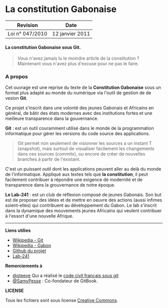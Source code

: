 La constitution Gabonaise
=======


| Revision | Date |
| -- | -- |
| Loi n° 047/2010 | 12 janvier 2011 |


#### La constitution Gabonaise sous __Git__.

> Vous n'avez jamais lu le moindre article de la constitution ? Maintenant vous n'avez plus d'excuse pour ne pas le faire.


### A propos

Cet ouvrage est une reprise du texte de la __Constitution Gabonaise__ sous un format plus adapté au monde du numérique via l'outil de gestion de de vesion __Git__. 

Ce projet s'inscrit dans une volonté des jeunes Gabonais et Africains en général, de bâtir des états modernes avec des institutions fortes et une meilleure transparence dans la gouvernance.


__Git__ : est un outil couramment utilisé dans le monde de la programmation informatique pour gérer les versions du code source des applications. 

> Git permet non seulement de visionner les sources a un instant T (snapshot), mais surtout de visualiser facilement les changements dans ces sources (commits), ou encore de créer de nouvelles branches à partir de l'existant. 

C'est un puissant outil dont les applications peuvent aller au delà du monde de l'informatique. Appliqué aux textes tels que  __la constitution__, il peut facilement contribuer à répondre une exigence de modernité et de transparence dans la grouvernance de notre époque.

__Le Lab-241__ : est un club de réflexion composé de jeunes Gabonais. Son but est de proposer des idées et de mettre en oeuvre des actions (aussi infimes soient-elles) qui contribuent au développement du Gabon. Le lab s'inscrit dans la dynamique des mouvements jeunes Africains qui veulent contribuer à l'essort d'une nouvelle Afrique.

___

__Liens utilies__

* [Wikipedia - Git](https://fr.wikipedia.org/wiki/Git)
* [Wikipedia - Gabon](https://fr.wikipedia.org/wiki/Gabon)
* [Github du projet](https://github.com/africalab/gabon-constitution)
* [Lab-241](https://www.facebook.com/pages/Lab-241/141236286012661?ref=hl)

__Remerciements à__

* [@steeve](http://twitter.com/steeve) Qui a réalisé le [code civil français sous git](https://github.com/steeve/france.code-civil)
* [@SamyPesse](https://twitter.com/SamyPesse) : Co-fondateur de GitBook. 

__LICENSE__

Tous les fichiers sont sous license [Creative Commons](https://creativecommons.org/licenses/by/4.0/).


